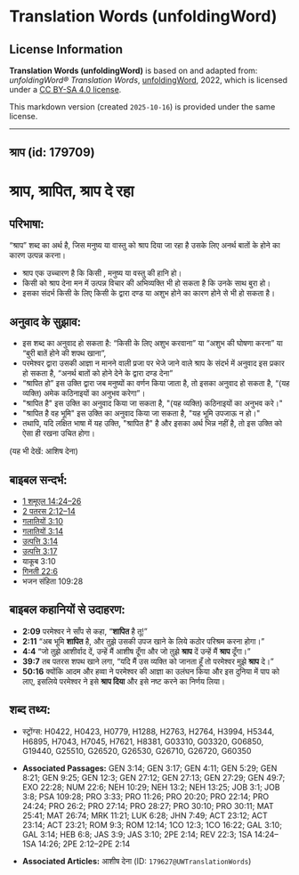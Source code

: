 # Translation Words (unfoldingWord)

## License Information

**Translation Words (unfoldingWord)** is based on and adapted from: _unfoldingWord® Translation Words_, [unfoldingWord](https://unfoldingword.org/utw), 2022, which is licensed under a [CC BY-SA 4.0 license](https://creativecommons.org/licenses/by-sa/4.0/legalcode.en).

This markdown version (created `2025-10-16`) is provided under the same license.



--------------------------------

## श्राप (id: 179709)

श्राप, श्रापित, श्राप दे रहा
============================

परिभाषा:
--------

“श्राप” शब्द का अर्थ है, जिस मनुष्य या वास्तु को श्राप दिया जा रहा है उसके लिए अनर्थ बातों के होने का कारण उत्पन्न करना।

* श्राप एक उच्चारण है कि किसी , मनुष्य या वस्तु की हानि हो।
* किसी को श्राप देना मन में उत्पन्न विचार की अभिव्यक्ति भी हो सकता है कि उनके साथ बुरा हो।
* इसका संदर्भ किसी के लिए किसी के द्वारा दण्ड या अशुभ होने का कारण होने से भी हो सकता है।

अनुवाद के सुझाव:
----------------

* इस शब्द का अनुवाद हो सकता है: “किसी के लिए अशुभ करवाना” या “अशुभ की घोषणा करना” या “बुरी बातें होने की शपथ खाना”,
* परमेश्वर द्वारा उसकी आज्ञा न मानने वाली प्रजा पर भेजे जाने वाले श्राप के संदर्भ में अनुवाद इस प्रकार हो सकता है, “अनर्थ बातों को होने देने के द्वारा दण्ड देना”
* “श्रापित हो” इस उक्ति द्वारा जब मनुष्यों का वर्णन किया जाता है, तो इसका अनुवाद हो सकता है, “(यह व्यक्ति) अमेक कठिनाइयों का अनुभव करेगा”।
* "श्रापित है" इस उक्ति का अनुवाद किया जा सकता है, "(यह व्यक्ति) कठिनाइयों का अनुभव करे।"
* "श्रापित है वह भूमि" इस उक्ति का अनुवाद किया जा सकता है, "यह भूमि उपजाऊ न हो।"
* तथापि, यदि लक्षित भाषा में यह उक्ति, "श्रापित है" है और इसका अर्थ भिन्न नहीं है, तो इस उक्ति को ऐसा ही रखना उचित होगा।

(यह भी देखें: आशिष देना)

बाइबल सन्दर्भ:
--------------

* [1 शमूएल 14:24–26](https://ref.ly/1Sam0:0)
* [2 पतरस 2:12–14](https://ref.ly/2Pet0:0)
* [गलातियों 3:10](https://ref.ly/Gal3:10)
* [गलातियों 3:14](https://ref.ly/Gal3:14)
* [उत्पत्ति 3:14](https://ref.ly/Gen3:14)
* [उत्पत्ति 3:17](https://ref.ly/Gen3:17)
* याकूब 3:10
* [गिनती 22:6](https://ref.ly/Num22:6)
* भजन संहिता 109:28

बाइबल कहानियों से उदाहरण:
-------------------------

* **2:09** परमेश्वर ने साँप से कहा, “**शापित** है तू!”
* **2:11** “अब भूमि **शापित** है, और तुझे उसकी उपज खाने के लिये कठोर परिश्रम करना होगा।”
* **4:4** “जो तुझे आशीर्वाद दें, उन्हें मैं आशीष दूँगा और जो तुझे **श्राप** दें उन्हें मैं **श्राप** दूँगा।”
* **39:7** तब पतरस शपथ खाने लगा, “यदि मैं उस व्यक्ति को जानता हूँ तो परमेश्वर मुझे **श्राप** दे।”
* **50:16** क्योंकि आदम और हव्वा ने परमेश्वर की आज्ञा का उलंघन किया और इस दुनिया में पाप को लाए, इसलिये परमेश्वर ने इसे **श्राप दिया** और इसे नष्ट करने का निर्णय लिया।

शब्द तथ्य:
----------

* स्ट्रोंग्स: H0422, H0423, H0779, H1288, H2763, H2764, H3994, H5344, H6895, H7043, H7045, H7621, H8381, G03310, G03320, G06850, G19440, G25510, G26520, G26530, G26710, G26720, G60350

* **Associated Passages:** GEN 3:14; GEN 3:17; GEN 4:11; GEN 5:29; GEN 8:21; GEN 9:25; GEN 12:3; GEN 27:12; GEN 27:13; GEN 27:29; GEN 49:7; EXO 22:28; NUM 22:6; NEH 10:29; NEH 13:2; NEH 13:25; JOB 3:1; JOB 3:8; PSA 109:28; PRO 3:33; PRO 11:26; PRO 20:20; PRO 22:14; PRO 24:24; PRO 26:2; PRO 27:14; PRO 28:27; PRO 30:10; PRO 30:11; MAT 25:41; MAT 26:74; MRK 11:21; LUK 6:28; JHN 7:49; ACT 23:12; ACT 23:14; ACT 23:21; ROM 9:3; ROM 12:14; 1CO 12:3; 1CO 16:22; GAL 3:10; GAL 3:14; HEB 6:8; JAS 3:9; JAS 3:10; 2PE 2:14; REV 22:3; 1SA 14:24–1SA 14:26; 2PE 2:12–2PE 2:14
* **Associated Articles:** आशीष देना (ID: `179627@UWTranslationWords`)

